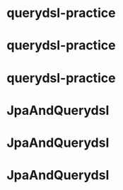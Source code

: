 # querydsl-practice
# querydsl-practice
# querydsl-practice
# JpaAndQuerydsl
# JpaAndQuerydsl
# JpaAndQuerydsl
